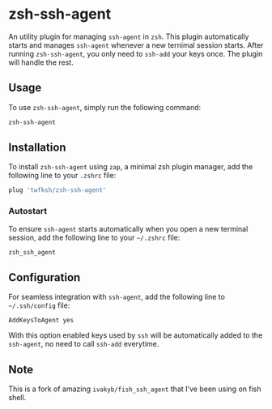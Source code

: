 # zsh-ssh-agent

An utility plugin for managing `ssh-agent` in `zsh`. This plugin automatically starts and manages `ssh-agent` whenever a new ternimal session starts. After running `zsh-ssh-agent`, you only need to `ssh-add` your keys once. The plugin will handle the rest.

## Usage

To use `zsh-ssh-agent`, simply run the following command:
```zsh
zsh-ssh-agent
```


## Installation

To install `zsh-ssh-agent` using `zap`, a minimal zsh plugin manager, add the following line to your `.zshrc` file:
```zsh
plug 'twfksh/zsh-ssh-agent'
```

### Autostart

To ensure `ssh-agent` starts automatically when you open a new terminal session, add the following line to your `~/.zshrc` file:
```zsh
zsh_ssh_agent
```


## Configuration

For seamless integration with `ssh-agent`, add the following line to `~/.ssh/config` file:
```
AddKeysToAgent yes
```

With this option enabled keys used by `ssh` will be automatically added to the `ssh-agent`, no need to call `ssh-add` everytime.


## Note

This is a fork of amazing `ivakyb/fish_ssh_agent` that I've been using on fish shell.
